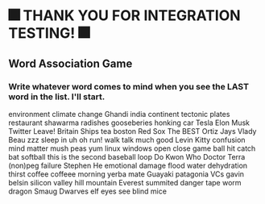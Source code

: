 # 🎆 THANK YOU FOR INTEGRATION TESTING! 🎆

## Word Association Game

### Write whatever word comes to mind when you see the LAST word in the list. I'll start.

environment
climate
change
Ghandi
india
continent
tectonic
plates
restaurant
shawarma
radishes
gooseberies
honking
car
Tesla
Elon
Musk
Twitter
Leave!
Britain
Ships
tea
boston
Red Sox
The BEST
Ortiz
Jays
Vlady
Beau
zzz
sleep
in
uh oh
run!
walk
talk
much
good
Levin
Kitty
confusion
mind
matter
mush
peas
yum
linux
windows
open
close
game
ball
hit
catch
bat
softball
this is the second baseball loop
Do Kwon
Who
Doctor
Terra (non)peg
failure
Stephen
He
emotional
damage
flood
water
dehydration
thirst
coffee
coffeee
morning
yerba mate
Guayaki
patagonia
VCs
gavin belsin
silicon
valley
hill
mountain
Everest
summited
danger
tape
worm
dragon
Smaug
Dwarves
elf
eyes
see
blind
mice

